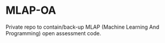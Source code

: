 # MLAP-OA
Private repo to contain/back-up MLAP (Machine Learning And Programming) open assessment code.
